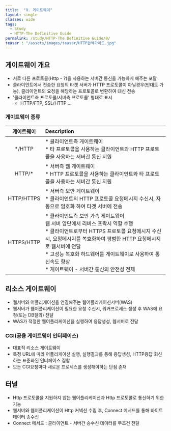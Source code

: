 ```yaml
---
title:  "8. 게이트웨이"
layout: single
classes: wide
tags:
  - Study
  - HTTP-The Definitive Guide
permalink: /study/HTTP-The Definitive Guide/8/
teaser : "/assets/images/teaser/HTTP완벽가이드.jpg"
---
```

## 게이트웨이 개요
* 서로 다른 프로토콜(Http - ?)을 사용하는 서버간 통신을 가능하게 해주는 포탈
* 클라이언트에서 전송한 요청의 타겟 서버가 HTTP 프로토콜이 아닐경우(반대도 가능), 클라이언트의 요청을 해당하는 프로토콜로 변환하여 대신 전송
* '클라이언트측 프로토콜/서버측 프로토콜' 형태로 표시
   * HTTP/FTP, SSL/HTTP ...
### 게이트웨이 종류
|게이트웨이|Description|
|:---:|:---------|
|*/HTTP|* 클라이언트측 게이트웨이<br>* 타 프로토콜을 사용하는 클라이언트와 HTTP 프로토콜을 사용하는 서버간 통신 지원|
|HTTP/*|* 서버측 웹 게이트웨이<br>* HTTP 프로토콜을 사용하는 클라이언트와 타 프로토콜을 사용하는 서버간 통신 지원|
|HTTP/HTTPS|* 서버측 보안 게이트웨이<br>* 클라이언트의 HTTP 프로토콜 요청메시지 수신시, 자동으로 암호화 하여 타겟 서버에 전송|
|HTTPS/HTTP|* 클라이언트측 보안 가속 게이트웨이<br>웹 서버 앞단에서 리버스 프락시 역할 수행<br>* 클라이언트로부터 HTTPS 프로토콜 요청메시지 수신시, 요청메시지를 복호화하여 평범한 HTTP 요청메시지로 웹서버에 전달<br>* 고성능 복호화 하드웨어를 게이트웨이로 사용하여 통신속도 향상<br>* 게이트웨이 - 서버간 통신의 안전성 전제|

## 리소스 게이트웨이
* 웹서버와 어플리케이션을 연결해주는 웹어플리케이션서버(WAS)
* 웹서버가 웹어플리케이션이 필요한 요청 수신시, 워커프로세스 생성 후 WAS에 요청(또는 DB질의) 전달
* WAS가 적절한 웹어플리케이션을 실행하여 응답생성, 웹서버로 전달
### CGI(공용 게이트웨이 인터페이스)
* 대표적 리소스 게이트웨이
* 특정 URL에 따라 어플리케이션 실행, 실행결과를 통해 응답생성, HTTP응답 회신하는 표준화된 인터페이스 집합
* 모든 CGI요청마다 새로운 프로세스를 생성해야하는 단점 존재

## 터널
* Http 프로토콜을 지원하지 않는 웹어플리케이션과 Http 프로토콜로 통신하기 위한 기능
* 웹서버와 웹어플리케이션이 Http 커넥션 수립 후, Connect 메서드를 통해 바이트데이터 송수신
* Connect 메서드 : 클라이언트 - 서버간 송수신 데이터를 무조건 전달
<!--stackedit_data:
eyJoaXN0b3J5IjpbNjkxMjQ3MDM3XX0=
-->